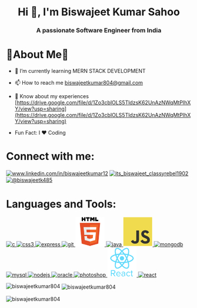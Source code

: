<h1 align="center">Hi 👋, I'm Biswajeet Kumar Sahoo</h1>
<h3 align="center">A passionate Software Engineer from India</h3>



<h1 align="left">👑About Me👑</h1>

- 🌱 I’m currently learning MERN STACK DEVELOPMENT

- 📫 How to reach me biswajeetkumar804@gmail.com

- 📄 Know about my experiences [https://drive.google.com/file/d/1Zo3cbIOLS5TldzsK62UnAzNWqMtPlhXY/view?usp=sharing](https://drive.google.com/file/d/1Zo3cbIOLS5TldzsK62UnAzNWqMtPlhXY/view?usp=sharing)

- Fun Fact: I ❤️ Coding

<h1 align="left">Connect with me:</h1>
<p align="left">
<a href="https://linkedin.com/in/www.linkedin.com/in/biswajeetkumar12" target="blank"><img align="center" src="https://raw.githubusercontent.com/rahuldkjain/github-profile-readme-generator/master/src/images/icons/Social/linked-in-alt.svg" alt="www.linkedin.com/in/biswajeetkumar12" height="30" width="40" /></a>
<a href="https://instagram.com/its_biswajeet_classyrebel1902" target="blank"><img align="center" src="https://raw.githubusercontent.com/rahuldkjain/github-profile-readme-generator/master/src/images/icons/Social/instagram.svg" alt="its_biswajeet_classyrebel1902" height="30" width="40" /></a>
<a href="https://www.hackerrank.com/@biswajeetk485" target="blank"><img align="center" src="https://raw.githubusercontent.com/rahuldkjain/github-profile-readme-generator/master/src/images/icons/Social/hackerrank.svg" alt="@biswajeetk485" height="30" width="40" /></a>
</p>

<h1 align="left">Languages and Tools:</h1>
<p align="left"> 
<a href="https://www.cprogramming.com/" target="_blank" rel="noreferrer"> 
  <img src="https://toppng.com/uploads/preview/c-programming-icon-c-programming-language-logo-11562945679duaxtn3yq0.png" alt="c" width="80" height="80"/> 
</a> 
<a href="https://www.w3schools.com/css/" target="_blank" rel="noreferrer"> 
  <img src="https://th.bing.com/th/id/OIP.jvX2j1jZ9EFvToxEaa6VmgHaHk?w=173&h=180&c=7&r=0&o=5&dpr=1.3&pid=1.7" alt="css3" width="80" height="80"/> 
</a> 
<a href="https://expressjs.com" target="_blank" rel="noreferrer"> 
  <img src="https://ajeetchaulagain.com/static/7cb4af597964b0911fe71cb2f8148d64/87351/express-js.png" alt="express" width="80" height="80"/> 
</a> 
<a href="https://git-scm.com/" target="_blank" rel="noreferrer"> 
  <img src="https://www.vectorlogo.zone/logos/git-scm/git-scm-icon.svg" alt="git" width="80" height="80"/> 
</a> 
<a href="https://www.w3.org/html/" target="_blank" rel="noreferrer"> 
  <img src="https://raw.githubusercontent.com/devicons/devicon/master/icons/html5/html5-original-wordmark.svg" alt="html5" width="80" height="80"/> 
</a>
<a href="https://www.java.com" target="_blank" rel="noreferrer"> 
  <img src="https://th.bing.com/th/id/OIP._Lm_T3scKhVEVFC54gcRxwHaE8?w=285&h=191&c=7&r=0&o=5&dpr=1.3&pid=1.7" alt="java" width="80" height="80"/> 
</a> 
<a href="https://developer.mozilla.org/en-US/docs/Web/JavaScript" target="_blank" rel="noreferrer"> 
  <img src="https://raw.githubusercontent.com/devicons/devicon/master/icons/javascript/javascript-original.svg" alt="javascript" width="80" height="80"/> 
</a> 
<a href="https://www.mongodb.com/" target="_blank" rel="noreferrer">
  <img src="https://technologypoint.in/wp-content/uploads/2021/06/MongoDB-sm-logo.gif" alt="mongodb" width="80" height="80"/>
</a> 
<a href="https://www.mysql.com/" target="_blank" rel="noreferrer"> 
  <img src="https://logodix.com/logo/542135.jpg" alt="mysql" width="80" height="80"/> 
</a>
<a href="https://nodejs.org" target="_blank" rel="noreferrer"> 
  <img src="https://img-blog.csdnimg.cn/96eecb60ea954f77ad85ffeb9f3f5a53.png?x-oss-process=image/resize,m_fixed,h_224,w_224" alt="nodejs" width="80" height="80"/> 
</a> 
<a href="https://www.oracle.com/" target="_blank" rel="noreferrer"> 
  <img src="https://logos-world.net/wp-content/uploads/2020/09/Oracle-Emblem.jpg" alt="oracle" width="80" height="80"/> 
</a>
<a href="https://www.photoshop.com/en" target="_blank" rel="noreferrer"> 
  <img src="https://th.bing.com/th/id/OIP.3vzEye76-RasL7AriR8SAAHaHa?rs=1&pid=ImgDetMain" alt="photoshop" width="80" height="80"/> 
</a> 
<a href="https://reactjs.org/" target="_blank" rel="noreferrer"> 
  <img src="https://raw.githubusercontent.com/devicons/devicon/master/icons/react/react-original-wordmark.svg" alt="react" width="80" height="80"/> 
</a> 
<a href="https://www.canva.com/en_in/" target="_blank" rel="noreferrer"> 
  <img src="https://freelogopng.com/images/all_img/1656733807canva-icon-png.png" alt="react" width="80" height="80"/> 
</a> 

</p>





<p><img align="left" src="https://github-readme-stats.vercel.app/api/top-langs?username=biswajeetkumar804&show_icons=true&locale=en&layout=compact" alt="biswajeetkumar804" /></p>

<p>&nbsp;<img align="center" src="https://github-readme-stats.vercel.app/api?username=biswajeetkumar804&show_icons=true&locale=en" alt="biswajeetkumar804" /></p>

<p><img align="center" src="https://github-readme-streak-stats.herokuapp.com/?user=biswajeetkumar804&" alt="biswajeetkumar804" /></p>
